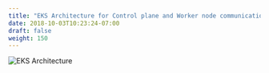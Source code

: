 ```yaml
---
title: "EKS Architecture for Control plane and Worker node communication"
date: 2018-10-03T10:23:24-07:00
draft: false
weight: 150
---
```



![EKS Architecture](/images/using_ec2_spot_instances_with_eks/introduction/eks-architecture.svg)

